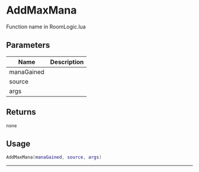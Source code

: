 # AddMaxMana

Function name in RoomLogic.lua

## Parameters

| Name       | Description |
| ---------- | ----------- |
| manaGained |             |
| source     |             |
| args       |             |

## Returns

`none`

## Usage

```lua
AddMaxMana(manaGained, source, args)
```

---
